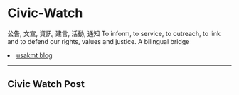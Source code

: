 # Civic-Watch
公告, 文宣, 資訊, 建言, 活動, 通知 
To inform, to service, to outreach, to link and to defend our rights, values and justice. A bilingual bridge
<p>
<li> <a href="http://classic-blog.udn.com/usakmt" > usakmt blog </a></li></p>

---
Civic Watch Post
---
